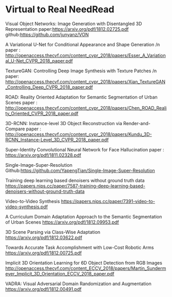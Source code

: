 # Virtual to Real NeedRead

Visual Object Networks: Image Generation with Disentangled 3D Representation
paper:https://arxiv.org/pdf/1812.02725.pdf
github:https://github.com/junyanz/VON


A Variational U-Net for Conditional Appearance and Shape Generation /n
paper : http://openaccess.thecvf.com/content_cvpr_2018/papers/Esser_A_Variational_U-Net_CVPR_2018_paper.pdf

TextureGAN: Controlling Deep Image Synthesis with Texture Patches /n
paper: http://openaccess.thecvf.com/content_cvpr_2018/papers/Xian_TextureGAN_Controlling_Deep_CVPR_2018_paper.pdf

ROAD: Reality Oriented Adaptation for Semantic Segmentation of Urban Scenes
paper : http://openaccess.thecvf.com/content_cvpr_2018/papers/Chen_ROAD_Reality_Oriented_CVPR_2018_paper.pdf

3D-RCNN: Instance-level 3D Object Reconstruction via Render-and-Compare
paper : http://openaccess.thecvf.com/content_cvpr_2018/papers/Kundu_3D-RCNN_Instance-Level_3D_CVPR_2018_paper.pdf



Super-Identity Convolutional Neural Network for Face Hallucination
paper : https://arxiv.org/pdf/1811.02328.pdf

Single-Image-Super-Resolution
Github:https://github.com/YapengTian/Single-Image-Super-Resolution

Training deep learning based denoisers without ground truth data
https://papers.nips.cc/paper/7587-training-deep-learning-based-denoisers-without-ground-truth-data

Video-to-Video Synthesis
https://papers.nips.cc/paper/7391-video-to-video-synthesis.pdf

A Curriculum Domain Adaptation Approach to the Semantic Segmentation of Urban Scenes
https://arxiv.org/pdf/1812.09953.pdf

3D Scene Parsing via Class-Wise Adaptation
https://arxiv.org/pdf/1812.03622.pdf

Towards Accurate Task Accomplishment with Low-Cost Robotic Arms
https://arxiv.org/pdf/1812.00725.pdf

Implicit 3D Orientation Learning for 6D Object Detection from RGB Images
http://openaccess.thecvf.com/content_ECCV_2018/papers/Martin_Sundermeyer_Implicit_3D_Orientation_ECCV_2018_paper.pdf

VADRA: Visual Adversarial Domain Randomization and Augmentation
https://arxiv.org/pdf/1812.00491.pdf
